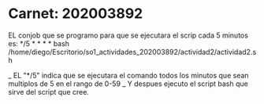 # Carnet: 202003892
EL conjob que se programo para que se ejecutara el scrip cada 5 minutos es: */5 * * * * bash /home/diego/Escritorio/so1_actividades_202003892/actividad2/actividad2.sh


_ EL "*/5" indica que se ejecutara el comando todos los minutos que sean multiplos de 5 en el rango de 0-59
_ Y despues ejecuto el script bash que sirve del script que cree.
